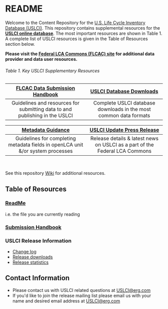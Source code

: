 README
==========
Welcome to the Content Repository for the [U.S. Life Cycle Inventory Database (USLCI)][uslci-home].  This repository contains supplemental resources for the [**USLCI online database**](https://www.lcacommons.gov/lca-collaboration/National_Renewable_Energy_Laboratory/USLCI_Public/datasets).  The most important resources are shown in Table 1.  A complete list of USLCI resources is given in the Table of Resources section below.

**Please visit the [Federal LCA Commons (FLCAC) site](https://flcac-admin.github.io/FLCAC-docs/) for additional data provider and data user resources.**

###### Table 1. Key USLCI Supplementary Resources
| [FLCAC Data Submission Handbook](https://flcac-admin.github.io/FLCAC-docs/datasubmissionhandbook) | [USLCI Database Downloads](https://github.com/uslci-admin/uslci-content/blob/dev/docs/release_info/release-downloads.md) |
|:------:|:------:|   
| Guidelines and resources for submitting data to and publishing in the USLCI | Complete USLCI database downloads in the most common data formats | 

| [Metadata Guidance](https://flcac-admin.github.io/FLCAC-docs/metadataguidance) | [USLCI Update Press Release](https://github.com/uslci-admin/uslci-content/blob/dev/docs/release_info/press-release.md) |
|:---:|:---:| 
| Guidelines for completing metadata fields in openLCA unit &/or system processes | Release details & latest news on USLCI as a part of the Federal LCA Commons |  
<br>

See this repository [Wiki](https://github.com/uslci-admin/uslci-content/wiki) for additional resources.

## Table of Resources
### [ReadMe](./README.md)
i.e. the file you are currently reading
### [Submission Handbook](./submission_handbook/00-sub-handbook-landing.md)
### USLCI Release Information
  * [Change log](./release_info/change-log.md)
  * [Release downloads](./release_info/release-downloads.md)
  * [Release statistics](./release_info/release-stats.md)


[nrel]: https://www.nrel.gov/
[uslci-home]: https://www.nrel.gov/lci/
[uslci-online]: https://uslci.lcacommons.gov  

## Contact Information
* Please contact us with USLCI related questions at USLCI@erg.com
* If you'd like to join the release mailing list please email us with your name and desired email address at USLCI@erg.com

